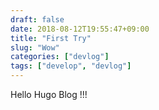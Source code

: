 ```yaml
---
draft: false
date: 2018-08-12T19:55:47+09:00
title: "First Try"
slug: "Wow"
categories: ["devlog"]
tags: ["develop", "devlog"]
---
```

Hello Hugo Blog !!!
